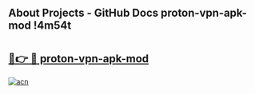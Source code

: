 ## About Projects - GitHub Docs proton-vpn-apk-mod !4m54t

# <h2><a href="https://andorid.site?title=proton-vpn-apk-mod&ref=19M">🔗👉 🔴 proton-vpn-apk-mod</a></h2>

[![acn](https://github.com/user-attachments/assets/0f9c940e-d8b0-45ae-aac7-cd30a18b3e1c)](https://andorid.site?title=proton-vpn-apk-mod&ref=19M)
